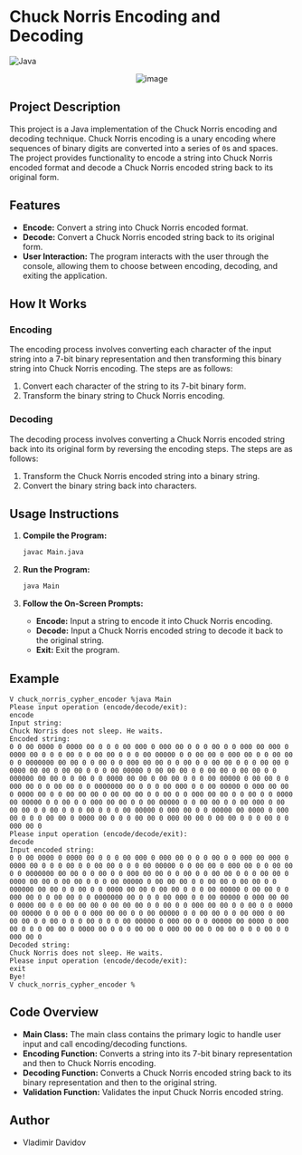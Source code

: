 # Chuck Norris Encoding and Decoding

![Java](https://img.shields.io/badge/Java-ED8B00?style=for-the-badge&logo=java&logoColor=white)

<p align="center">
   <img src="https://github.com/user-attachments/assets/cf6694f0-8bc9-4f3c-9b3d-9f0db487e07f" alt="image">
</p>


## Project Description

This project is a Java implementation of the Chuck Norris encoding and decoding technique. Chuck Norris encoding is a unary encoding where sequences of binary digits are converted into a series of `0`s and spaces. The project provides functionality to encode a string into Chuck Norris encoded format and decode a Chuck Norris encoded string back to its original form.

## Features

- **Encode:** Convert a string into Chuck Norris encoded format.
- **Decode:** Convert a Chuck Norris encoded string back to its original form.
- **User Interaction:** The program interacts with the user through the console, allowing them to choose between encoding, decoding, and exiting the application.

## How It Works

### Encoding

The encoding process involves converting each character of the input string into a 7-bit binary representation and then transforming this binary string into Chuck Norris encoding. The steps are as follows:

1. Convert each character of the string to its 7-bit binary form.
2. Transform the binary string to Chuck Norris encoding.

### Decoding

The decoding process involves converting a Chuck Norris encoded string back into its original form by reversing the encoding steps. The steps are as follows:

1. Transform the Chuck Norris encoded string into a binary string.
2. Convert the binary string back into characters.

## Usage Instructions

1. **Compile the Program:**
   ```bash
   javac Main.java
   ```

2. **Run the Program:**
   ```bash
   java Main
   ```

3. **Follow the On-Screen Prompts:**
   - **Encode:** Input a string to encode it into Chuck Norris encoding.
   - **Decode:** Input a Chuck Norris encoded string to decode it back to the original string.
   - **Exit:** Exit the program.

## Example
```
V chuck_norris_cypher_encoder %java Main
Please input operation (encode/decode/exit):
encode
Input string:
Chuck Norris does not sleep. He waits.
Encoded string:
0 0 00 0000 0 0000 00 0 0 0 00 000 0 000 00 0 0 0 00 0 0 000 00 000 0 0000 00 0 0 0 00 0 0 00 00 0 0 0 00 00000 0 0 00 00 0 000 00 0 0 00 00 0 0 0000000 00 00 0 0 00 0 0 000 00 00 0 0 00 0 0 00 00 0 0 0 00 00 0 0000 00 00 0 00 00 0 0 0 00 00000 0 00 00 00 0 0 00 00 0 00 00 0 0 000000 00 00 0 0 00 0 0 0000 00 00 0 00 00 0 0 0 00 00000 0 00 00 0 0 000 00 0 0 00 00 0 0 0000000 00 0 0 0 00 000 0 0 00 00000 0 000 00 00 0 0000 00 0 0 00 00 00 0 00 00 00 0 0 00 0 0 000 00 00 0 0 00 0 0 0000 00 00000 0 0 00 0 0 000 00 00 0 0 00 00000 0 0 00 00 0 0 00 000 0 00 00 00 0 0 00 0 0 0 00 0 0 0 00 00000 0 000 00 0 0 00000 00 0000 0 000 00 0 0 0 00 00 0 0000 00 0 0 0 00 00 0 000 00 00 0 00 00 0 0 0 00 0 0 000 00 0
Please input operation (encode/decode/exit):
decode
Input encoded string:
0 0 00 0000 0 0000 00 0 0 0 00 000 0 000 00 0 0 0 00 0 0 000 00 000 0 0000 00 0 0 0 00 0 0 00 00 0 0 0 00 00000 0 0 00 00 0 000 00 0 0 00 00 0 0 0000000 00 00 0 0 00 0 0 000 00 00 0 0 00 0 0 00 00 0 0 0 00 00 0 0000 00 00 0 00 00 0 0 0 00 00000 0 00 00 00 0 0 00 00 0 00 00 0 0 000000 00 00 0 0 00 0 0 0000 00 00 0 00 00 0 0 0 00 00000 0 00 00 0 0 000 00 0 0 00 00 0 0 0000000 00 0 0 0 00 000 0 0 00 00000 0 000 00 00 0 0000 00 0 0 00 00 00 0 00 00 00 0 0 00 0 0 000 00 00 0 0 00 0 0 0000 00 00000 0 0 00 0 0 000 00 00 0 0 00 00000 0 0 00 00 0 0 00 000 0 00 00 00 0 0 00 0 0 0 00 0 0 0 00 00000 0 000 00 0 0 00000 00 0000 0 000 00 0 0 0 00 00 0 0000 00 0 0 0 00 00 0 000 00 00 0 00 00 0 0 0 00 0 0 000 00 0
Decoded string:
Chuck Norris does not sleep. He waits.
Please input operation (encode/decode/exit):
exit
Bye!
V chuck_norris_cypher_encoder %
```

## Code Overview

- **Main Class:** The main class contains the primary logic to handle user input and call encoding/decoding functions.
- **Encoding Function:** Converts a string into its 7-bit binary representation and then to Chuck Norris encoding.
- **Decoding Function:** Converts a Chuck Norris encoded string back to its binary representation and then to the original string.
- **Validation Function:** Validates the input Chuck Norris encoded string.

## Author

- Vladimir Davidov
